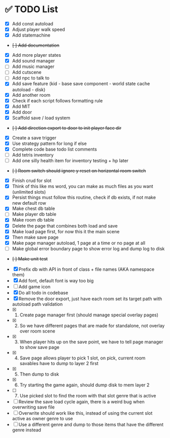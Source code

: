 # ✅ TODO List

- [x] Add const autoload
- [x] Adjust player walk speed
- [x] Add statemachine
- ~~[ ] Add documentation~~
- [x] Add more player states
- [x] Add sound manager
- [ ] Add music manager
- [ ] Add cutscene
- [ ] Add npc to talk to
- [x] Add save feature (kid - base save component - world state cache autoload - disk)
- [x] Add another room
- [x] Check if each script follows formatting rule
- [x] Add MIT
- [x] Add door
- [x] Scaffold save / load system
- ~~[ ] Add direction export to door to init player face dir~~
- [x] Create a save trigger
- [x] Use strategy pattern for long if else
- [x] Complete code base todo list comments
- [ ] Add tetris inventory
- [ ] Add one silly health item for inventory testing + hp later
- ~~[ ] Room switch should ignore y reset on horizontal room switch~~
- [x] Finish crud for slot
- [x] Think of this like ms word, you can make as much files as you want (unlimited slots)
- [x] Persist things must follow this routine, check if db exists, if not make new default row
- [x] Make chest db table
- [ ] Make player db table
- [x] Make room db table
- [x] Delete the page that combines both load and save
- [x] Make load page first, for now this it the main scene
- [x] Then make save page
- [x] Make page manager autoload, 1 page at a time or no page at all
- [ ] Make global error boundary page to show error log and dump log to disk
- ~~[ ] Make unit test~~
- [x] Prefix db with API in front of class + file names (AKA namespace them)
- [x] Add font, default font is way too big
- [ ] Add game icon
- [x] Do all todo in codebase
- [x] Remove the door export, just have each room set its target path with autoload path validation
- [x] 1. Create page manager first (should manage special overlay pages)
- [x] 2. So we have different pages that are made for standalone, not overlay over room scene
- [x] 3. When player hits up on the save point, we have to tell page manager to show save page
- [x] 4. Save page allows player to pick 1 slot, on pick, current room savables have to dump to layer 2 first
- [x] 5. Then dump to disk
- [x] 6. Try starting the game again, should dump disk to mem layer 2
- [ ] 7. Use picked slot to find the room with that slot genre that is active
- [ ] Review the save load cycle again, there is a weird bug when overwriting save file
- [ ] Overwrite should work like this, instead of using the current slot active as owner genre to use
- [ ] Use a different genre and dump to those items that have the different genre instead
